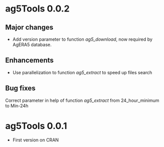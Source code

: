 # ag5Tools 0.0.2

## Major changes

-   Add version parameter to function *ag5_download*, now required by AgERA5 database.

## Enhancements

-   Use parallelization to function *ag5_extract* to speed up files search

## Bug fixes

Correct parameter in help of function *ag5_extract* from 24_hour_minimum to Min-24h


# ag5Tools 0.0.1

-   First version on CRAN
